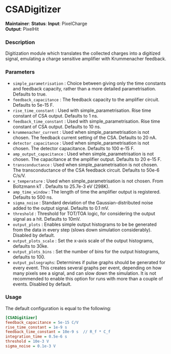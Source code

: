 # CSADigitizer
**Maintainer**: 
**Status**: 
**Input**: PixelCharge  
**Output**: PixelHit  

### Description
Digitization module which translates the collected charges into a digitized signal, emulating a charge sensitive amplifier with Krummenacher feedback.


### Parameters
* `simple_parametrisation` :  Choice between giving only the time constants and feedback capacity, rather than a more detailed parametrisation. Defaults to true.
* `feedback_capacitance` :  The feedback capacity to the amplifier circuit. Defaults to 5e-15 F.
* `rise_time_constant` : Used with simple_parametrisation. Rise time constant of CSA output. Defaults to 1 ns.  
* `feedback_time_constant` : Used with simple_parametrisation. Rise time constant of CSA output. Defaults to 10 ns.
* `krummenacher_current` : Used when simple_parametrisation is not chosen. The feedback current setting of the CSA. Defaults to 20 nA.
* `detector_capacitance` : Used when simple_parametrisation is not chosen. The detector capacitance. Defaults to 100 e-15 F.
* `amp_output_capacitance` : Used when simple_parametrisation is not chosen. The capacitance at the amplifier output. Defaults to 20 e-15 F.
* `transconductance` : Used when simple_parametrisation is not chosen. The transconductance of the CSA feedback circuit. Defaults to 50e-6 C/s/V.
* `v_temperature` : Used when simple_parametrisation is not chosen. From Boltzmann kT . Defaults to 25.7e-3 eV (298K).
* `amp_time_window` : The length of time the amplifier output is registered. Defaults to 500 ns.
* `sigma_noise` : Standard deviation of the Gaussian-distributed noise added to the output signal. Defaults to 0.1 mV.
* `threshold` : Threshold for TOT/TOA logic, for considering the output signal as a hit. Defaults to 10mV.
* `output_plots` : Enables simple output histograms to be be generated from the data in every step (slows down simulation considerably). Disabled by default.
* `output_plots_scale` : Set the x-axis scale of the output histograms, defaults to 30ke.
* `output_plots_bins` : Set the number of bins for the output histograms, defaults to 100.
* `output_pulsegraphs`: Determines if pulse graphs should be generated for every event. This creates several graphs per event, depending on how many pixels see a signal, and can slow down the simulation. It is not recommended to enable this option for runs with more than a couple of events. Disabled by default.


### Usage
The default configuration is equal to the following:

```ini
[CSADigitizer]
feedback_capacitance = 5e-15 C/V
rise_time_constant = 1e-9 s  
feedback_time_constant = 10e-9 s  // R_f * C_f
integration_time = 0.5e-6 s
threshold = 10e-3 V
sigma_noise = 0.1e-3 V
```
